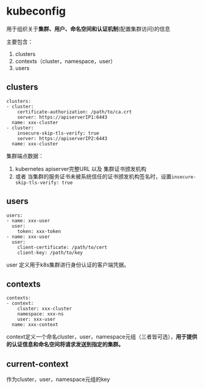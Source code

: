 # kubeconfig
用于组织关于**集群、用户、命名空间和认证机制**(配置集群访问)的信息

主要包含：
1. clusters
2. contexts（cluster，namespace，user）
3. users

clusters
--------
```
clusters:
- cluster:
    certificate-authorization: /path/to/ca.crt
    server: https://apiserverIP1:6443
  name: xxx-cluster
- cluster:
    insecure-skip-tls-verify: true
    server: https://apiserverIP2:6443
  name: xxx-cluster
```
集群端点数据：
1. kubernetes apiserver完整URL 以及 集群证书颁发机构
2. 或者 当集群的服务证书未被系统信任的证书颁发机构签名时，设置`insecure-skip-tls-verify: true`

users
---------
```
users:
- name: xxx-user
  user:
    token: xxx-token
- name: xxx-user
  user:
    client-certificate: /path/to/cert
    client-key: /path/to/key
```
user 定义用于k8s集群进行身份认证的客户端凭据。

contexts
--------
```
contexts:
- context:
    cluster: xxx-cluster
    namespace: xxx-ns
    user: xxx-user
  name: xxx-context
```
context定义一个命名cluster，user，namespace元组（三者皆可选），**用于提供的认证信息和命名空间将请求发送到指定的集群。**

current-context
-----------
作为cluster，user，namespace元组的key
